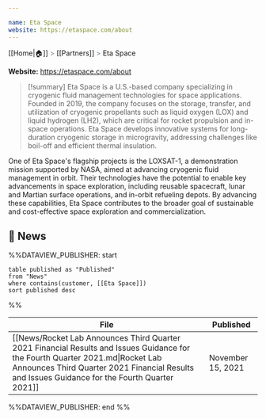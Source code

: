 ```yaml
---

name: Eta Space
website: https://etaspace.com/about
---
```

[[Home|🏠]] <span style="color: LightSlateGray">></span> [[Partners]] <span style="color: LightSlateGray">></span> Eta Space

**Website:** https://etaspace.com/about

>[!summary]
>Eta Space is a U.S.-based company specializing in cryogenic fluid management technologies for space applications. Founded in 2019, the company focuses on the storage, transfer, and utilization of cryogenic propellants such as liquid oxygen (LOX) and liquid hydrogen (LH2), which are critical for rocket propulsion and in-space operations. Eta Space develops innovative systems for long-duration cryogenic storage in microgravity, addressing challenges like boil-off and efficient thermal insulation.
>
One of Eta Space's flagship projects is the LOXSAT-1, a demonstration mission supported by NASA, aimed at advancing cryogenic fluid management in orbit. Their technologies have the potential to enable key advancements in space exploration, including reusable spacecraft, lunar and Martian surface operations, and in-orbit refueling depots. By advancing these capabilities, Eta Space contributes to the broader goal of sustainable and cost-effective space exploration and commercialization.

## 📰 News
%%DATAVIEW_PUBLISHER: start
```
table published as "Published"
from "News"
where contains(customer, [[Eta Space]])
sort published desc
```
%%

| File                                                                                                                                                                                                                             | Published         |
| -------------------------------------------------------------------------------------------------------------------------------------------------------------------------------------------------------------------------------- | ----------------- |
| [[News/Rocket Lab Announces Third Quarter 2021 Financial Results and Issues Guidance for the Fourth Quarter 2021.md\|Rocket Lab Announces Third Quarter 2021 Financial Results and Issues Guidance for the Fourth Quarter 2021]] | November 15, 2021 |

%%DATAVIEW_PUBLISHER: end %%